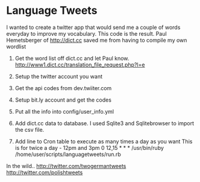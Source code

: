 # Language Tweets

I wanted to create a twitter app that would send me a couple of
words everyday to improve my vocabulary. This code is the result.
Paul Hemetsberger of http://dict.cc saved me from having to
compile my own wordlist

1. Get the word list off dict.cc and let Paul know.
http://www1.dict.cc/translation_file_request.php?l=e

2. Setup the twitter account you want

3. Get the api codes from dev.twiiter.com

4. Setup bit.ly account and get the codes

5. Put all the info into config/user_info.yml

6. Add dict.cc data to database.
I used Sqlite3 and Sqlitebrowser to import the csv file.

7. Add line to Cron table to execute as many times a day as you want
This is for twice a day - 12pm and 3pm
0 12,15 * * *       /usr/bin/ruby /home/user/scripts/languagetweets/run.rb


In the wild..
http://twitter.com/twogermantweets
http://twitter.com/polishtweets
